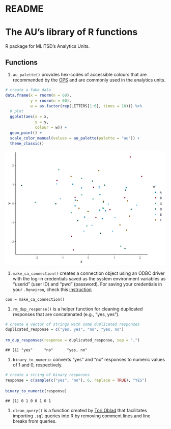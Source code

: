 README
================

# The AU’s library of R functions

R package for MLITSD’s Analytics Units.

## Functions

1.  `au_palette()` provides hex-codes of accessible colours that are
    recommended by the [OPS](https://intra.ontario.ca/tbs/ontario-logo)
    and are commonly used in the analytics units.

``` r
# create a fake data 
data.frame(x = rnorm(n = 60),
           y = rnorm(n = 60),
           w = as.factor(rep(LETTERS[1:6], times = 10))) %>%
  # plot 
  ggplot(aes(x = x,
             y = y,
             colour = w)) +
  geom_point() +
  scale_color_manual(values = au_palette(palette = "au")) +
  theme_classic()
```

![](README_files/figure-gfm/unnamed-chunk-1-1.png)<!-- -->

1.  `make_ca_connection()` creates a connection object using an ODBC
    driver with the log-in credentials saved as the system environment
    variables as “userid” (user ID) and “pwd” (password). For saving
    your credentials in your `.Renviron`, check this
    [instruction](vignettes/odbc-credentials.Rmd)

<!-- -->

    con = make_ca_connection()

1.  `rm_dup_response()` is a helper function for cleaning duplicated
    responses that are concatenated (e.g., “yes, yes”).

``` r
# create a vector of strings with some duplicated responses
duplicated_response = c("yes, yes", "no", "yes, no")

rm_dup_responses(response = duplicated_response, sep = ",")
```

    ## [1] "yes"     "no"      "yes, no"

1.  `binary_to_numeric` converts “yes” and “no” responses to numeric
    values of 1 and 0, respectively.

``` r
# create a string of binary responses
response = c(sample(c("yes", "no"), 6, replace = TRUE), "YES")

binary_to_numeric(response)
```

    ## [1] 0 1 0 0 1 0 1

1.  `clean_query()` is a function created by [Tori
    Oblad](https://stackoverflow.com/a/58446028) that facilitates
    importing `.sql` queries into R by removing comment lines and line
    breaks from queries.
